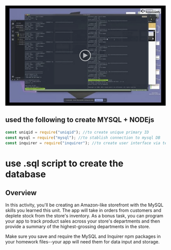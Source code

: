 [![hw](./hw.png)](https://drive.google.com/file/d/1UHQrsXpY0o7DvsVCQ0UJMQZwP3UHAm6S/view?usp=sharing "hw")

## used the following to create MYSQL + NODEjs

```javascript
const uniqid = require("uniqid"); //to create unique primary ID 
const mysql = require("mysql"); //to stablish connection to mysql DB
const inquirer = require("inquirer"); //to create user interface via terminal
```

# use .sql script to create the database

## Overview

In this activity, you'll be creating an Amazon-like storefront with the MySQL skills you learned this unit. The app will take in orders from customers and deplete stock from the store's inventory. As a bonus task, you can program your app to track product sales across your store's departments and then provide a summary of the highest-grossing departments in the store.

Make sure you save and require the MySQL and Inquirer npm packages in your homework files--your app will need them for data input and storage.
